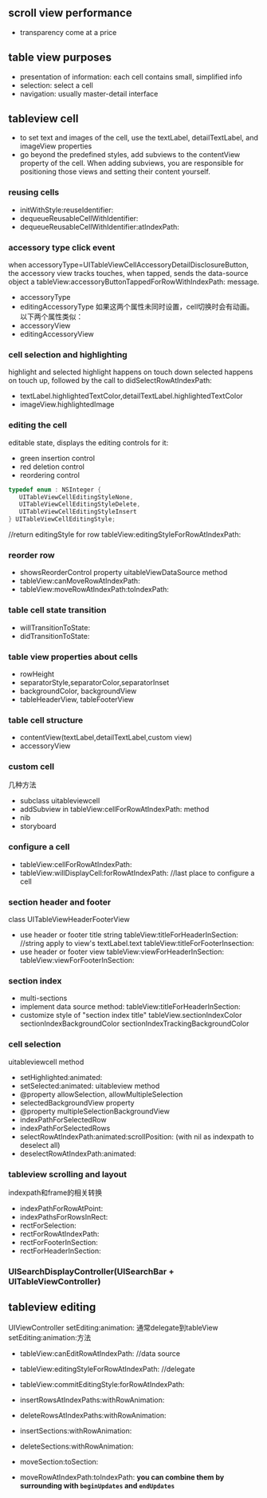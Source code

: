 
## scroll view performance

- transparency come at a price

## table view purposes
- presentation of information: each cell contains small, simplified info
- selection: select a cell
- navigation: usually master-detail interface

## tableview cell
- to set text and images of the cell, use the textLabel, detailTextLabel, and imageView properties
- go beyond the predefined styles, add subviews to the contentView property of the cell. When adding subviews, you are responsible for positioning those views and setting their content yourself.

### reusing cells
- initWithStyle:reuseIdentifier:
- dequeueReusableCellWithIdentifier:
- dequeueReusableCellWithIdentifier:atIndexPath:

### accessory type click event
when accessoryType=UITableViewCellAccessoryDetailDisclosureButton, the accessory view tracks touches, when tapped, sends the data-source object a tableView:accessoryButtonTappedForRowWithIndexPath: message.
- accessoryType
- editingAccessoryType
如果这两个属性未同时设置，cell切换时会有动画。以下两个属性类似：
- accessoryView
- editingAccessoryView

### cell selection and highlighting
highlight and selected
highlight happens on touch down
selected happens on touch up, followed by the call to didSelectRowAtIndexPath:
- textLabel.highlightedTextColor,detailTextLabel.highlightedTextColor
- imageView.highlightedImage

### editing the cell
editable state, displays the editing controls for it:
- green insertion control
- red deletion control
- reordering control
``` objective-c
typedef enum : NSInteger {
   UITableViewCellEditingStyleNone,
   UITableViewCellEditingStyleDelete,
   UITableViewCellEditingStyleInsert
} UITableViewCellEditingStyle;
```
//return editingStyle for row
tableView:editingStyleForRowAtIndexPath:

### reorder row
- showsReorderControl property
uitableViewDataSource method
- tableView:canMoveRowAtIndexPath:
- tableView:moveRowAtIndexPath:toIndexPath:

### table cell state transition
- willTransitionToState:
- didTransitionToState:

### table view properties about cells
- rowHeight
- separatorStyle,separatorColor,separatorInset
- backgroundColor, backgroundView
- tableHeaderView, tableFooterView

### table cell structure
- contentView(textLabel,detailTextLabel,custom view)
- accessoryView

### custom cell
几种方法
- subclass uitableviewcell
- addSubview in tableView:cellForRowAtIndexPath: method
- nib
- storyboard

### configure a cell
- tableView:cellForRowAtIndexPath:
- tableView:willDisplayCell:forRowAtIndexPath:  //last place to configure a cell

### section header and footer
class UITableViewHeaderFooterView
- use header or footer title string
tableView:titleForHeaderInSection:  //string apply to view's textLabel.text
tableView:titleForFooterInsection:
- use header or footer view
tableView:viewForHeaderInSection:
tableView:viewForFooterInSection:

### section index
- multi-sections
- implement data source method: tableView:titleForHeaderInSection:
- customize style of "section index title"
tableView.sectionIndexColor
sectionIndexBackgroundColor
sectionIndexTrackingBackgroundColor

### cell selection
uitableviewcell method
- setHighlighted:animated:
- setSelected:animated:
uitableview method
- @property allowSelection, allowMultipleSelection
- selectedBackgroundView property
- @property multipleSelectionBackgroundView
- indexPathForSelectedRow
- indexPathForSelectedRows
- selectRowAtIndexPath:animated:scrollPosition: (with nil as indexpath to deselect all)
- deselectRowAtIndexPath:animated:

### tableview scrolling and layout
indexpath和frame的相关转换
- indexPathForRowAtPoint:
- indexPathsForRowsInRect:
- rectForSelection:
- rectForRowAtIndexPath:
- rectForFooterInSection:
- rectForHeaderInSection:

### UISearchDisplayController(UISearchBar + UITableViewController)


## tableview editing
UIViewController setEditing:animation: 通常delegate到tableView setEditing:animation:方法
- tableView:canEditRowAtIndexPath: //data source
- tableView:editingStyleForRowAtIndexPath: //delegate
- tableView:commitEditingStyle:forRowAtIndexPath:

- insertRowsAtIndexPaths:withRowAnimation:
- deleteRowsAtIndexPaths:withRowAnimation:
- insertSections:withRowAnimation:
- deleteSections:withRowAnimation:
- moveSection:toSection:
- moveRowAtIndexPath:toIndexPath:
**you can combine them by surrounding with `beginUpdates` and `endUpdates`**
